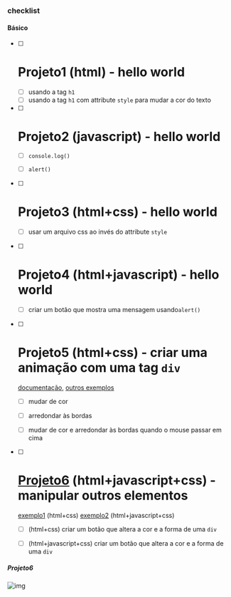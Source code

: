 ### checklist
#### Básico
- [ ] # Projeto1 (html) - hello world
    - [ ] usando a tag `h1`
    - [ ] usando a tag `h1` com attribute `style` para mudar a cor do texto

- [ ] # Projeto2 (javascript) - hello world
    - [ ] `console.log()`
    - [ ] `alert()`


- [ ] # Projeto3 (html+css) - hello world
    - [ ] usar um arquivo css ao invés do attribute `style`


- [ ] # Projeto4 (html+javascript) - hello world
    - [ ] criar um botão que mostra uma mensagem usando`alert()`


- [ ] # Projeto5 (html+css) - criar uma animação com uma tag `div`
    [documentação](https://www.w3schools.com/cssref/playdemo.asp?filename=playcss_animation), [outros exemplos](https://www.freecodecamp.org/portuguese/news/exemplos-de-transicao-em-css-como-usar-a-animacao-ao-passar-o-mouse-alterar-a-opacidade-e-mais/)
    - [ ] mudar de cor
    - [ ] arredondar às bordas
    - [ ] mudar de cor e arredondar às bordas quando o mouse passar em cima


- [ ] # [Projeto6](#projeto6) (html+javascript+css) - manipular outros elementos
    [exemplo1](https://stackoverflow.com/questions/58948543/how-to-chain-css-animation-on-different-elements) (html+css)
    [exemplo2](https://codepen.io/jorgecardoso/post/1-css-transitions-and-animations) (html+javascript+css)
    - [ ] (html+css) criar um botão que altera a cor e a forma de uma `div`
    - [ ] (html+javascript+css) criar um botão que altera a cor e a forma de uma `div`


##### Projeto6
![img](https://cdn-media-1.freecodecamp.org/images/aeLhzRqHdU1Gub7GL3WOvtgno7fMuRnwuy4H)


